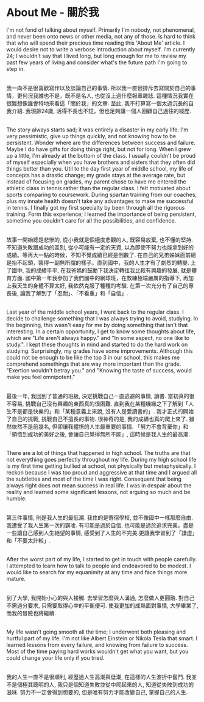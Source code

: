 <div id="content-header">
  <h1>About Me - 關於我</h1>
</div>

<p>
  I'm not fond of talking about myself. Primarily I'm nobody, not phenomenal, and never been onto news or other media, not any of those. Is hard to think that who will spend their precious time reading this 'About Me' article. I would desire not to write a verbose introduction about myself. I'm currently 24; I wouldn't say that I lived long, but long enough for me to review my past few years of living and consider what's the future path I'm going to step in.
  <br/><br/>

  我一向不是很喜歡寫作以及談論自己的事情. 所以我一直很排斥去寫關於自己的事情，更何況我誰也不是，既不是名人, 也從沒上過什麼報章雜誌. 這種情況我實在很難想像誰會特地來看這「關於我」的文章. 至此, 我不打算寫一個太過沉長的自我介紹. 我現齡24歲, 活得不長也不短，但也足夠讓一個人回顧自己過往的經歷.
  <br/><br/>

  The story always starts sad; it was entirely a disaster in my early life. I'm very pessimistic, give up things quickly, and not knowing how to be persistent. Wonder where are the differences between success and failure. Maybe I do have gifts for doing things right, but not for long. When I grew up a little, I'm already at the bottom of the class. I usually couldn't be proud of myself especially when you have brothers and sisters that they often did things better than you. Util to the day first year of middle school, my life of concepts has a drastic change; my grade stays at the average rate, but instead of focusing on grades, my parent chose to have me entered the athletic class in tennis rather than the regular class. I felt motivated about sports comparing to coursework. During spartan training from our coaches, plus my innate health doesn't take any advantages to make me successful in tennis. I finally got my first specialty by been through all the rigorous training. Form this experience; I learned the importance of being persistent, sometime you couldn't care for all the possibilities, and confidence.
  <br/><br/>

  故事一開始總是悲慘的, 從小我就是個極度悲觀的人, 既容易放棄, 也不懂的堅持. 不知道失敗跟成功的區別, 從小可能有一定的天資, 以為即使不努力也能拿到好的成績。等再大一點的時候，不知不覺成績已經是倒數了. 在自己的兄弟姊妹面前總是抬不起頭，裝得一副無所謂的樣子。直到國中，我的人生才有了劇烈的轉變. 上了國中, 我的成績平平, 在我爸媽的鼓勵下我決定轉往我比較有興趣的發展, 就是體育方面. 國中第一年我參加了我們國中的網球班，在教練極端嚴厲的指導下, 再加上我天生的身體不算太好, 我依然克服了種種的考驗. 在第一次充分有了自己的專長後, 讓我了解到了「忍耐」、「不看重」和「自信」.
  <br/><br/>

  Last year of the middle school years, I went back to the regular class. I decide to challenge something that I was always trying to avoid, studying. In the beginning, this wasn't easy for me by doing something that isn't that interesting. In a certain opportunity, I get to know some thoughts about life, which are "Life aren't always happy." and "In some aspect, no one like to study.". I kept these thoughts in mind and started to do the hard work on studying. Surprisingly, my grades have some improvements. Although this could not be enough to be like the top 3 in our school, this makes me comprehend somethings that are way more important than the grade. "Exertion wouldn't betray you." and "Knowing the taste of success, would make you feel omnipotent."
  <br/><br/>

  最後一年, 我回到了普通的班級, 決定挑戰自己一直逃避的事情, 讀書. 當初真的很不容易, 挑戰自己沒有興趣的東西真的很困難. 直到我在某種機緣之下了解到「人生不是都是快樂的」和「某種意義上來說, 沒有人是愛讀書的」. 我才正式的開始了自己的挑戰, 挑戰自己不擅長的事物. 很神奇的是, 我的成績也真的爬上來了. 雖然依然不是前幾名, 但卻讓我體悟的人生最重要的事情. 「努力不會背棄你」和「領悟到成功的美好之後, 會讓自己覺得無所不能」, 這時候是我人生的最高潮.
  <br/><br/>

  There are a lot of things that happened in high school. The truths are that not everything goes perfectly throughout my life. During my high school life is my first time getting bullied at school, not physically but metaphysically. I reckon because I was too proud and aggressive at that time and I argued all the subtleties and most of the time I was right. Consequent that being always right does not mean success in real life. I was in despair about the reality and learned some significant lessons, not arguing so much and be humble.
  <br/><br/>

  第三件事情, 則是我人生的最低潮. 我住的是寄宿學校, 並不像國中一樣那麼自由. 我遭受了我人生第一次的霸凌. 有可能是過於自信, 也可能是過於追求完美。盡是一些讓自己感到人生絕望的事情, 感受到了人生的不完美.更讓我學習到了「謙虛」和「不要太計較」.
  <br/><br/>

  After the worst part of my life, I started to get in touch with people carefully. I attempted to learn how to talk to people and endeavored to be modest. I would like to search for my equanimity at any time and face things more mature.
  <br/><br/>

  到了大學, 我開始小心的與人接觸. 去學習怎麼與人溝通, 怎麼做人更圓融. 對自己不需過分要求, 只需要取得心中的平衡便可. 使我更加的成熟面對事情, 大學畢業了, 而我的冒險也將繼續.
  <br/><br/>

  My life wasn't going smooth all the time; I underwent both pleasing and hurtful part of my life. I'm not like Albert Einstein or Nikola Tesla that smart. I learned lessons from every failure, and knowing from failure to success. Most of the time paying hard works wouldn't get what you want, but you could change your life only if you tried.
  <br/><br/>

  我的人生一直不是很順利, 經歷過人生高潮與低潮, 在這樣的人生波折中奮鬥. 我並不是個極其聰明的人, 我只是個知道失敗並從中爬起來的人, 知道從失敗到成功的滋味. 努力不一定會得到想要的, 但是唯有努力才能改變自己, 掌握自己的人生.
</p>
